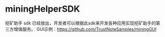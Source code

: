 # miningHelperSDK

挖矿助手 sdk 已经放出，开发者可以根据此sdk来开发各种应用实现挖矿助手的第三方增值服务。
GUI示例：https://github.com/TrustNoteSamples/miningGUI
